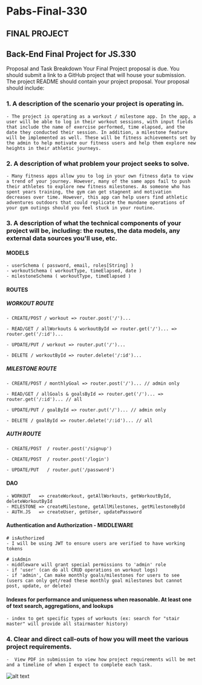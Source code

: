 # Pabs-Final-330

## FINAL PROJECT

## Back-End Final Project for JS.330

Proposal and Task Breakdown
Your Final Project proposal is due. You should submit a link to a GitHub project that will house your submission. The project README should contain your project proposal. Your proposal should include:

### 1. A description of the scenario your project is operating in.

    - The project is operating as a workout / milestone app. In the app, a user will be able to log in their workout sessions, with input fields that include the name of exercise performed, time elapsed, and the date they conducted their session. In addition, a milestone feature will be implemented as well. These will be fitness achievements set by the admin to help motivate our fitness users and help them explore new heights in their athletic journeys.

### 2. A description of what problem your project seeks to solve.

    - Many fitness apps allow you to log in your own fitness data to view a trend of your journey. However, many of the same apps fail to push their athletes to explore new fitness milestones. As someone who has spent years training, the gym can get stagnent and motivation decreases over time. However, this app can help users find athletic adventures outdoors that could replicate the mundane operations of your gym outings should you feel stuck in your routine.

### 3. A description of what the technical components of your project will be, including: the routes, the data models, any external data sources you'll use, etc.

#### MODELS

    - userSchema ( password, email, roles[String] )
    - workoutSchema ( workoutType, timeElapsed, date )
    - milestoneSchema ( workoutType, timeElapsed )

#### ROUTES

##### WORKOUT ROUTE

    - CREATE/POST / workout => router.post('/')...

    - READ/GET / allWorkouts & workoutById => router.get('/')... => router.get('/:id')...

    - UPDATE/PUT / workout => router.put('/')...

    - DELETE / workoutById => router.delete('/:id')...

##### MILESTONE ROUTE

    - CREATE/POST / monthlyGoal => router.post('/')... // admin only

    - READ/GET / allGoals & goalsById => router.get('/')... => router.get('/:id')... // all

    - UPDATE/PUT / goalById => router.put('/')... // admin only

    - DELETE / goalById => router.delete('/:id')... // all

##### AUTH ROUTE

    - CREATE/POST  / router.post('/signup')

    - CREATE/POST  / router.post('/login')

    - UPDATE/PUT   / router.put('/password')

#### DAO

    - WORKOUT   => createWorkout, getAllWorkouts, getWorkoutById, deleteWorkoutById
    - MILESTONE => createMilestone, getAllMilestones, getMilestoneById
    - AUTH.JS   => createUser, getUser, updatePassword

#### Authentication and Authorization - MIDDLEWARE

    # isAuthorized
    - I will be using JWT to ensure users are verified to have working tokens

    # isAdmin
    - middleware will grant special permissions to 'admin' role
    - if 'user' (can do all CRUD operations on workout logs)
    - if 'admin', Can make monthly goals/milestones for users to see (users can only get/read these monthly goal milestones but cannot post, update, or delete)

#### Indexes for performance and uniqueness when reasonable. At least one of text search, aggregations, and lookups

    - index to get specific types of workouts (ex: search for "stair master" will provide all stairmaster history)

### 4. Clear and direct call-outs of how you will meet the various project requirements.

    -  View PDF in submission to view how project requirements will be met and a timeline of when I expect to complete each task.

![alt text](<Screenshot 2024-05-13 at 1.28.15 PM.png>)
